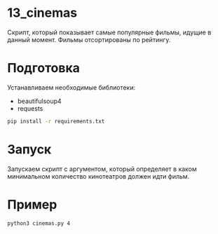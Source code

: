 # 13_cinemas

Скрипт, который показывает самые популярные фильмы, идущие в данный момент. Фильмы отсортированы по рейтингу.

# Подготовка

Устанавливаем необходимые библиотеки:
- beautifulsoup4
- requests

```sh
pip install -r requirements.txt
```

# Запуск

Запускаем скрипт с аргументом, который определяет в каком минимальном количество кинотеатров должен идти фильм.

# Пример

```sh
python3 cinemas.py 4
```
